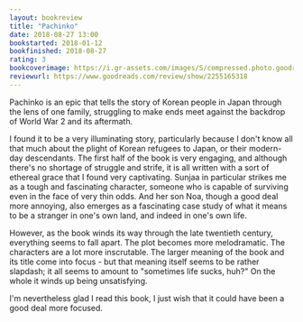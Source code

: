 ```yaml
---
layout: bookreview
title: "Pachinko"
date: 2018-08-27 13:00
bookstarted: 2018-01-12
bookfinished: 2018-08-27
rating: 3
bookcoverimage: https://i.gr-assets.com/images/S/compressed.photo.goodreads.com/books/1462393298l/29983711._SX98_.jpg
reviewurl: https://www.goodreads.com/review/show/2255165318
---
```


Pachinko is an epic that tells the story of Korean people in Japan through the lens of one family, struggling to make ends meet against the backdrop of World War 2 and its aftermath.



I found it to be a very illuminating story, particularly because I don't know all that much about the plight of Korean refugees to Japan, or their modern-day descendants. The first half of the book is very engaging, and although there's no shortage of struggle and strife, it is all written with a sort of ethereal grace that I found very captivating. Sunjaa in particular strikes me as a tough and fascinating character, someone who is capable of surviving even in the face of very thin odds. And her son Noa, though a good deal more annoying, also emerges as a fascinating case study of what it means to be a stranger in one's own land, and indeed in one's own life.



However, as the book winds its way through the late twentieth century, everything seems to fall apart. The plot becomes more melodramatic. The characters are a lot more inscrutable. The larger meaning of the book and its title come into focus - but that meaning itself seems to be rather slapdash; it all seems to amount to "sometimes life sucks, huh?" On the whole it winds up being unsatisfying.



I'm nevertheless glad I read this book, I just wish that it could have been a good deal more focused.